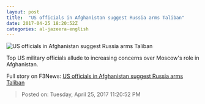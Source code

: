 ```yaml
---
layout: post
title:  "US officials in Afghanistan suggest Russia arms Taliban"
date: 2017-04-25 18:20:52Z
categories: al-jazeera-english
---
```


![US officials in Afghanistan suggest Russia arms Taliban](http://www.aljazeera.com/mritems/Images/2017/1/31/ebff65997eaa4f43990ea2f8249db9c8_18.jpg)

Top US military officials allude to increasing concerns over Moscow's role in Afghanistan.


Full story on F3News: [US officials in Afghanistan suggest Russia arms Taliban](http://www.f3nws.com/n/vjtfxH)

> Posted on: Tuesday, April 25, 2017 11:20:52 PM
